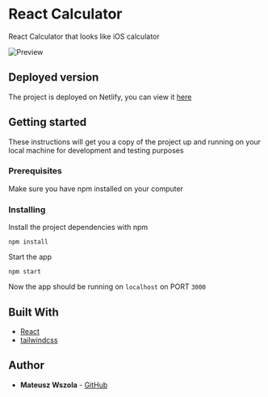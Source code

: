 # React Calculator

React Calculator that looks like iOS calculator

![Preview](https://www.dropbox.com/s/k9ibuwc8796hb1x/react-calculator-v2.png?raw=1)

## Deployed version

The project is deployed on Netlify, you can view it [here](https://eloquent-meninsky-f32a02.netlify.com/)

## Getting started

These instructions will get you a copy of the project up and running on your local machine for development and testing purposes

### Prerequisites

Make sure you have npm installed on your computer

### Installing

Install the project dependencies with npm

```
npm install
```

Start the app

```
npm start
```

Now the app should be running on `localhost` on PORT `3000`

## Built With

- [React](https://reactjs.org/)
- [tailwindcss](https://tailwindcss.com/)

## Author

- **Mateusz Wszola** - [GitHub](https://github.com/mateuszwszola)
